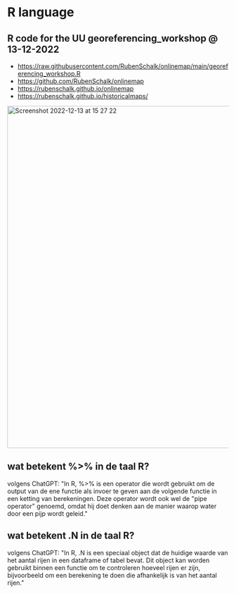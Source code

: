 # R language

## R code for the UU georeferencing_workshop @ 13-12-2022
* https://raw.githubusercontent.com/RubenSchalk/onlinemap/main/georeferencing_workshop.R
* https://github.com/RubenSchalk/onlinemap
* https://rubenschalk.github.io/onlinemap
* https://rubenschalk.github.io/historicalmaps/

<img width="777" alt="Screenshot 2022-12-13 at 15 27 22" src="https://user-images.githubusercontent.com/156066/207359929-cf1910df-0d89-41df-a754-afcab4589534.png">

## wat betekent %>% in de taal R?
volgens ChatGPT: "In R, %>% is een operator die wordt gebruikt om de output van de ene functie als invoer te geven aan de volgende functie in een ketting van berekeningen. Deze operator wordt ook wel de "pipe operator" genoemd, omdat hij doet denken aan de manier waarop water door een pijp wordt geleid."

## wat betekent .N in de taal R?
volgens ChatGPT: "In R, .N is een speciaal object dat de huidige waarde van het aantal rijen in een dataframe of tabel bevat. Dit object kan worden gebruikt binnen een functie om te controleren hoeveel rijen er zijn, bijvoorbeeld om een berekening te doen die afhankelijk is van het aantal rijen."
